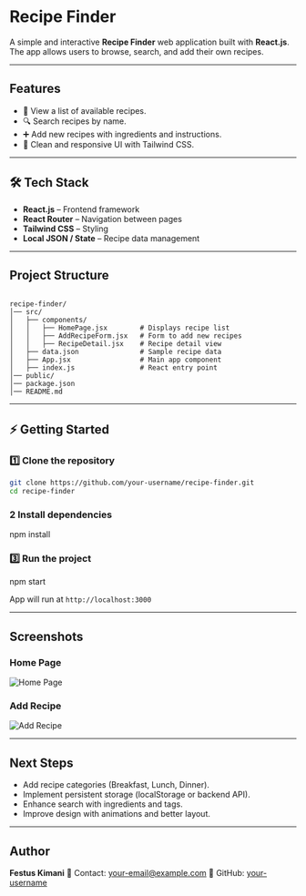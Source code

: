 
#  Recipe Finder

A simple and interactive **Recipe Finder** web application built with **React.js**.  
The app allows users to browse, search, and add their own recipes.  

---

## Features
- 📖 View a list of available recipes.  
- 🔍 Search recipes by name.  
- ➕ Add new recipes with ingredients and instructions.  
- 🎨 Clean and responsive UI with Tailwind CSS.  

---

## 🛠 Tech Stack
- **React.js** – Frontend framework  
- **React Router** – Navigation between pages  
- **Tailwind CSS** – Styling  
- **Local JSON / State** – Recipe data management  

---

##  Project Structure
```

recipe-finder/
│── src/
│   ├── components/
│   │   ├── HomePage.jsx        # Displays recipe list
│   │   ├── AddRecipeForm.jsx   # Form to add new recipes
│   │   ├── RecipeDetail.jsx    # Recipe detail view
│   ├── data.json               # Sample recipe data
│   ├── App.jsx                 # Main app component
│   ├── index.js                # React entry point
│── public/
│── package.json
│── README.md

````

---

## ⚡ Getting Started

### 1️⃣ Clone the repository
```bash
git clone https://github.com/your-username/recipe-finder.git
cd recipe-finder
````

### 2️ Install dependencies


npm install


### 3️⃣ Run the project


npm start


App will run at  `http://localhost:3000`

---

##  Screenshots

### Home Page

![Home Page](https://via.placeholder.com/800x400?text=Home+Page+Screenshot)

### Add Recipe

![Add Recipe](https://via.placeholder.com/800x400?text=Add+Recipe+Screenshot)

---

##  Next Steps

* Add recipe categories (Breakfast, Lunch, Dinner).
* Implement persistent storage (localStorage or backend API).
* Enhance search with ingredients and tags.
* Improve design with animations and better layout.

---

## Author

**Festus Kimani**
📧 Contact: [your-email@example.com](mailto:your-email@example.com)
🔗 GitHub: [your-username](https://github.com/your-username)


